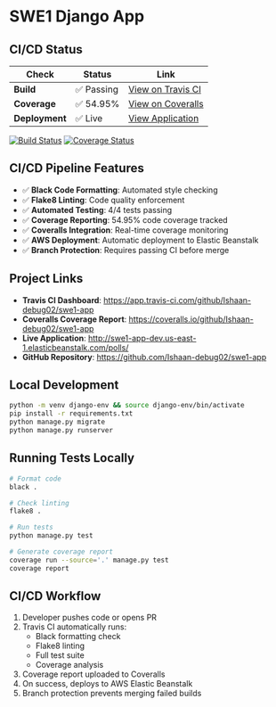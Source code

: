 # SWE1 Django App

## CI/CD Status

| Check | Status | Link |
|-------|--------|------|
| **Build** | ✅ Passing | [View on Travis CI](https://app.travis-ci.com/github/Ishaan-debug02/swe1-app) |
| **Coverage** | ✅ 54.95% | [View on Coveralls](https://coveralls.io/github/Ishaan-debug02/swe1-app) |
| **Deployment** | ✅ Live | [View Application](http://swe1-app-dev.us-east-1.elasticbeanstalk.com/polls/) |

[![Build Status](https://app.travis-ci.com/Ishaan-debug02/swe1-app.svg?branch=main)](https://app.travis-ci.com/github/Ishaan-debug02/swe1-app)
[![Coverage Status](https://coveralls.io/repos/github/Ishaan-debug02/swe1-app/badge.svg)](https://coveralls.io/github/Ishaan-debug02/swe1-app)

## CI/CD Pipeline Features

- ✅ **Black Code Formatting**: Automated style checking
- ✅ **Flake8 Linting**: Code quality enforcement
- ✅ **Automated Testing**: 4/4 tests passing
- ✅ **Coverage Reporting**: 54.95% code coverage tracked
- ✅ **Coveralls Integration**: Real-time coverage monitoring
- ✅ **AWS Deployment**: Automatic deployment to Elastic Beanstalk
- ✅ **Branch Protection**: Requires passing CI before merge

## Project Links

- **Travis CI Dashboard**: https://app.travis-ci.com/github/Ishaan-debug02/swe1-app
- **Coveralls Coverage Report**: https://coveralls.io/github/Ishaan-debug02/swe1-app
- **Live Application**: http://swe1-app-dev.us-east-1.elasticbeanstalk.com/polls/
- **GitHub Repository**: https://github.com/Ishaan-debug02/swe1-app

## Local Development
```bash
python -m venv django-env && source django-env/bin/activate
pip install -r requirements.txt
python manage.py migrate
python manage.py runserver
```

## Running Tests Locally
```bash
# Format code
black .

# Check linting
flake8 .

# Run tests
python manage.py test

# Generate coverage report
coverage run --source='.' manage.py test
coverage report
```

## CI/CD Workflow

1. Developer pushes code or opens PR
2. Travis CI automatically runs:
   - Black formatting check
   - Flake8 linting
   - Full test suite
   - Coverage analysis
3. Coverage report uploaded to Coveralls
4. On success, deploys to AWS Elastic Beanstalk
5. Branch protection prevents merging failed builds
